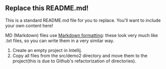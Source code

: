 ## Replace this README.md!

This is a standard README.md file for you to replace. You'll want to include your own content here!

MD (Markdown) files use [Markdown formatting](https://guides.github.com/features/mastering-markdown/): 
these look very much like .txt files, so you can write them in a very similar way.

1. Create an empty project in Intellij.
2. Copy all files from the src/demo2 directory and move them to the project(this is due to Github's refactorization of directories).
